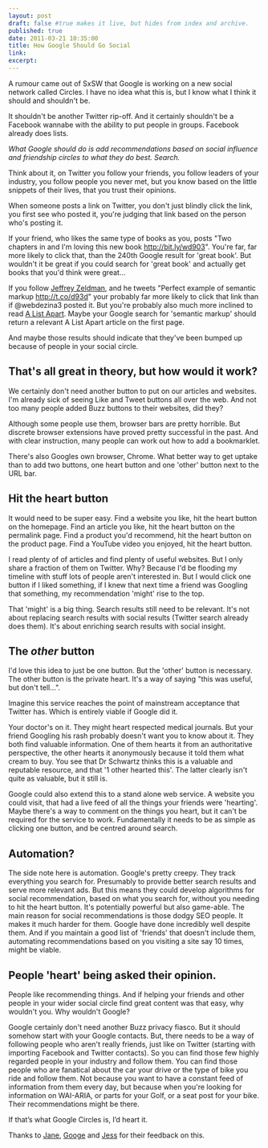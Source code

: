 ```yaml
---
layout: post
draft: false #true makes it live, but hides from index and archive.
published: true
date: 2011-03-21 10:35:00
title: How Google Should Go Social
link:
excerpt:
---
```


A rumour came out of SxSW that Google is working on a new social network called Circles. I have no idea what this is, but I know what I think it should and shouldn't be.

It shouldn't be another Twitter rip-off. And it certainly shouldn't be a Facebook wannabe with the ability to put people in groups. Facebook already does lists.

*What Google should do is add recommendations based on social influence and friendship circles to what they do best. Search.*

Think about it, on Twitter you follow your friends, you follow leaders of your industry, you follow people you never met, but you know based on the little snippets of their lives, that you trust their opinions.

When someone posts a link on Twitter, you don't just blindly click the link, you first see who posted it, you're judging that link based on the person who's posting it.

If your friend, who likes the same type of books as you, posts "Two chapters in and I'm loving this new book http://bit.ly/wd903". You're far, far more likely to click that, than the 240th Google result for 'great book'. But wouldn't it be great if you could search for 'great book' and actually get books that you'd think were great...

If you follow [Jeffrey Zeldman], and he tweets "Perfect example of semantic markup http://t.co/d93d" your probably far more likely to click that link than if @webdezina3 posted it. But you're probably also much more inclined to read [A List Apart]. Maybe your Google search for 'semantic markup' should return a relevant A List Apart article on the first page.

And maybe those results should indicate that they've been bumped up because of people in your social circle.

## That's all great in theory, but how would it work? ##

We certainly don't need another button to put on our articles and websites. I'm already sick of seeing Like and Tweet buttons all over the web. And not too many people added Buzz buttons to their websites, did they?

Although some people use them, browser bars are pretty horrible. But discrete browser extensions have proved pretty successful in the past. And with clear instruction, many people can work out how to add a bookmarklet.

There's also Googles own browser, Chrome. What better way to get uptake than to add two buttons, one heart button and one 'other' button next to the URL bar.

## Hit the heart button ##

It would need to be super easy. Find a website you like, hit the heart button on the homepage. Find an article you like, hit the heart button on the permalink page. Find a product you'd recommend, hit the heart button on the product page. Find a YouTube video you enjoyed, hit the heart button.

I read plenty of of articles and find plenty of useful websites. But I only share a fraction of them on Twitter. Why? Because I'd be flooding my timeline with stuff lots of people aren't interested in. But I would click one button if I liked something, if I knew that next time a friend was Googling that something, my recommendation 'might' rise to the top.

That 'might' is a big thing. Search results still need to be relevant. It's not about replacing search results with social results (Twitter search already does them). It's about enriching search results with social insight.

## The *other* button ##

I'd love this idea to just be one button. But the 'other' button is necessary. The other button is the private heart. It's a way of saying "this was useful, but don't tell...".

Imagine this service reaches the point of mainstream acceptance that Twitter has. Which is entirely viable if Google did it.

Your doctor's on it. They might heart respected medical journals. But your friend Googling his rash probably doesn't want you to know about it. They both find valuable information. One of them hearts it from an authoritative perspective, the other hearts it anonymously because it told them what cream to buy. You see that Dr Schwartz thinks this is a valuable and reputable resource, and that '1 other hearted this'. The latter clearly isn't quite as valuable, but it still is.

Google could also extend this to a stand alone web service. A website you could visit, that had a live feed of all the things your friends were 'hearting'. Maybe there's a way to comment on the things you heart, but it can't be required for the service to work. Fundamentally it needs to be as simple as clicking one button, and be centred around search.

## Automation? ##

The side note here is automation. Google's pretty creepy. They track everything you search for. Presumably to provide better search results and serve more relevant ads. But this means they could develop algorithms for social recommendation, based on what you search for, without you needing to hit the heart button. It's potentially powerful but also game-able. The main reason for social recommendations is those dodgy SEO people. It makes it much harder for them. Google have done incredibly well despite them. And if you maintain a good list of 'friends' that doesn't include them, automating recommendations based on you visiting a site say 10 times, might be viable.

## People 'heart' being asked their opinion. ##

People like recommending things. And if helping your friends and other people in your wider social circle find great content was that easy, why wouldn't you. Why wouldn't Google?

Google certainly don't need another Buzz privacy fiasco. But it should somehow start with your Google contacts. But, there needs to be a way of following people who aren't really friends, just like on Twitter (starting with importing Facebook and Twitter contacts). So you can find those few highly regarded people in your industry and follow them. You can find those people who are fanatical about the car your drive or the type of bike you ride and follow them. Not because you want to have a constant feed of information from them every day, but because when you're looking for information on WAI-ARIA, or parts for your Golf, or a seat post for your bike. Their recommendations might be there.

If that’s what Google Circles is, I’d heart it.

Thanks to [Jane], [Googe] and [Jess] for their feedback on this.


[Jeffrey Zeldman]: http://twitter.com/zeldman
[A List Apart]: http://www.alistapart.com/
[Jane]: http://twitter.com/janeea
[Jess]: http://twitter.com/dailydoseofjess
[Googe]: http://twitter.com/googe